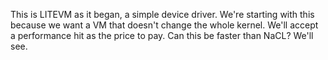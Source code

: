 This is LITEVM as it began, a simple device driver. We're starting with this because we want
a VM that doesn't change the whole kernel. We'll accept a performance hit as the price to
pay. Can this be faster than NaCL? We'll see.


